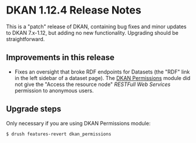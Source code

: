 # DKAN 1.12.4 Release Notes

This is a "patch" release of DKAN, containing bug fixes and minor updates to DKAN 7.x-1.12, but adding no new functionality. Upgrading should be straightforward.

## Improvements in this release
- Fixes an oversight that broke RDF endpoints for Datasets (the "RDF" link in the left sidebar of a dataset page). The [DKAN Permissions](https://github.com/NuCivic/dkan/tree/7.x-1.x/modules/dkan/dkan_permissions) module did not give the "Access the resource node" _RESTFull Web Services_ permission to anonymous users.

## Upgrade steps
Only necessary if you are using DKAN Permissions module:

`$ drush features-revert dkan_permissions`
